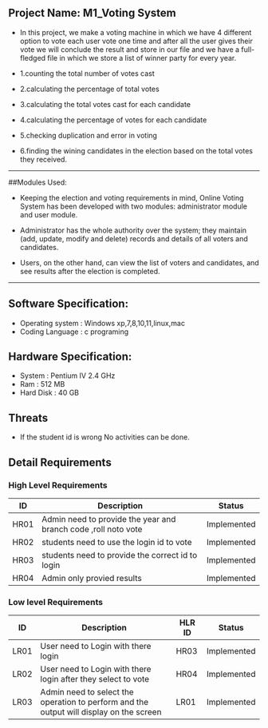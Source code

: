 ## Project Name: M1_Voting System
* In this project, we make a voting machine in which we have 4 different option to vote each user vote one time and after all the user gives their vote we will conclude   the result and store in our file and we have a full-fledged file in which we store a list of winner party for every year.

* 1.counting the total number of votes cast																														
* 2.calculating the percentage of total votes
* 3.calculating the total votes cast for each candidate
* 4.calculating the percentage of votes for each candidate
* 5.checking duplication and error in voting
* 6.finding the wining candidates in the election based on the total votes they received.
***********************************************************************************************************************************************************************
##Modules Used:

* Keeping the election and voting requirements in mind, Online Voting System has been developed with two modules: administrator module and user module.

* Administrator has the whole authority over the system; they maintain (add, update, modify and delete) records and details of all voters and candidates. 
* Users, on the other hand, can view the list of voters and candidates, and see results after the election is completed.
************************************************************************************************************************************************************************
## Software Specification:

* Operating system    : Windows xp,7,8,10,11,linux,mac
* Coding Language    : c programing

## Hardware Specification:

* System                : Pentium IV 2.4 GHz
* Ram                     : 512 MB
* Hard Disk          : 40 GB


## Threats
* If the student id is wrong No activities can be done.


## Detail Requirements
### High Level Requirements 
| ID | Description | Status | 
| ----- | ----- | ----- | 
| HR01 | Admin need to provide the year and branch code ,roll noto vote | Implemented |
| HR02 | students need to use the login id to vote | Implemented |
| HR03 | students need to provide the correct id  to login| Implemented |
| HR04 | Admin only provied results | Implemented |
### Low level Requirements
| ID | Description | HLR ID | Status |
| ------ | --------- | ------ | ------ |
| LR01 | User need to Login with there login | HR03 | Implemented |
| LR02 | User need to Login with there login after they select to vote | HR04 | Implemented |
| LR03 | Admin need to select the operation to perform and the output will display on the screen  | LR01 | Implemented |
